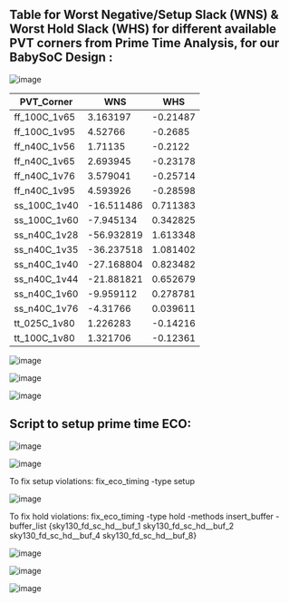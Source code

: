 ## Table for Worst Negative/Setup Slack (WNS) & Worst Hold Slack (WHS) for different available PVT corners from Prime Time Analysis, for our BabySoC Design :

![image](https://github.com/user-attachments/assets/644fc41f-7059-47ac-b8f2-8b129848b9f2)

| PVT_Corner   | WNS         | WHS       |
| ------------ | ----------- | --------- |
| ff_100C_1v65 | 3.163197    | \-0.21487 |
| ff_100C_1v95 | 4.52766     | \-0.2685  |
| ff_n40C_1v56 | 1.71135     | \-0.2122  |
| ff_n40C_1v65 | 2.693945    | \-0.23178 |
| ff_n40C_1v76 | 3.579041    | \-0.25714 |
| ff_n40C_1v95 | 4.593926    | \-0.28598 |
| ss_100C_1v40 | \-16.511486 | 0.711383  |
| ss_100C_1v60 | \-7.945134  | 0.342825  |
| ss_n40C_1v28 | \-56.932819 | 1.613348  |
| ss_n40C_1v35 | \-36.237518 | 1.081402  |
| ss_n40C_1v40 | \-27.168804 | 0.823482  |
| ss_n40C_1v44 | \-21.881821 | 0.652679  |
| ss_n40C_1v60 | \-9.959112  | 0.278781  |
| ss_n40C_1v76 | \-4.31766   | 0.039611  |
| tt_025C_1v80 | 1.226283    | \-0.14216 |
| tt_100C_1v80 | 1.321706    | \-0.12361 |

![image](https://github.com/user-attachments/assets/91989dfa-3e6e-46da-bc52-e8488d0d6f90)

![image](https://github.com/user-attachments/assets/66f05421-d5d4-4a60-b026-1cd6d7db2660)

![image](https://github.com/user-attachments/assets/f3caa7b6-1d99-4cde-a94e-160467d9ec62)

## Script to setup prime time ECO:

![image](https://github.com/user-attachments/assets/e2ac9e12-fe1b-4022-aae9-3d891556afb9)

![image](https://github.com/user-attachments/assets/9b4044fb-0bf9-48b7-adc0-3b20afb80be7)

To fix setup violations: fix_eco_timing -type setup

![image](https://github.com/user-attachments/assets/de314d97-e4f8-42b8-8d4f-78024476bfc7)

To fix hold violations: fix_eco_timing -type hold -methods insert_buffer -buffer_list {sky130_fd_sc_hd__buf_1 sky130_fd_sc_hd__buf_2 sky130_fd_sc_hd__buf_4 sky130_fd_sc_hd__buf_8}

![image](https://github.com/user-attachments/assets/cb371f1d-8ba2-4f8d-a6cf-f59a168a64c9)

![image](https://github.com/user-attachments/assets/87630d17-21a4-495f-b825-52e2c5582bf4)

![image](https://github.com/user-attachments/assets/ae6fbe9d-80d7-48c7-b6af-b573da87ffc9)
